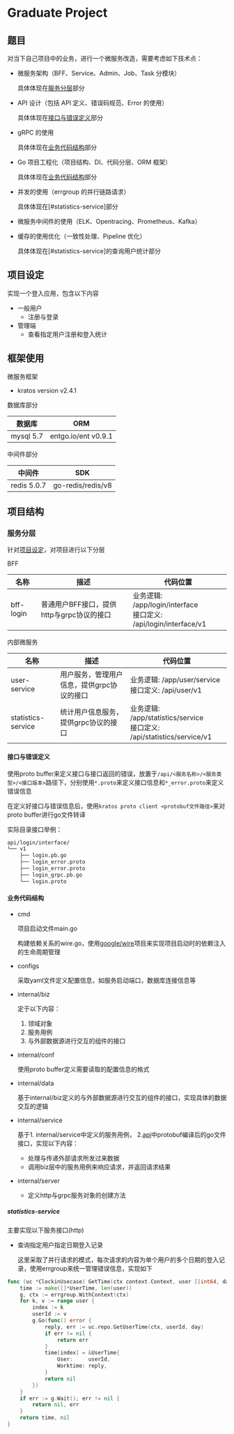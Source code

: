 # Graduate Project

## 题目

对当下自己项目中的业务，进行一个微服务改造，需要考虑如下技术点：

- 微服务架构（BFF、Service、Admin、Job、Task 分模块）

  具体体现在[服务分层](#服务分层)部分

- API 设计（包括 API 定义、错误码规范、Error 的使用）

  具体体现在[接口与错误定义](#接口与错误定义)部分

- gRPC 的使用

  具体体现在[业务代码结构](#业务代码结构)部分

- Go 项目工程化（项目结构、DI、代码分层、ORM 框架）

  具体体现在[业务代码结构](#业务代码结构)部分

- 并发的使用（errgroup 的并行链路请求）

  具体体现在[#statistics-service]部分

- 微服务中间件的使用（ELK、Opentracing、Prometheus、Kafka）
    <br>

- 缓存的使用优化（一致性处理、Pipeline 优化）

  具体体现在[#statistics-service]的查询用户统计部分

## 项目设定

实现一个登入应用，包含以下内容
* 一般用户
  * 注册与登录
* 管理端
  * 查看指定用户注册和登入统计




## 框架使用

微服务框架

* kratos version v2.4.1

数据库部分

| 数据库    | ORM                 |
| --------- | ------------------- |
| mysql 5.7 | entgo.io/ent v0.9.1 |

中间件部分

| 中间件       | SDK                       |
| ------------ | ------------------------- |
| redis 5.0.7  | go-redis/redis/v8 |



## 项目结构

### 服务分层

针对[项目设定](#项目设定)，对项目进行以下分层

BFF

| 名称              | 描述                                        | 代码位置                                                     |
| ----------------- | ------------------------------------------- | ------------------------------------------------------------ |
| bff-login | 普通用户BFF接口，提供http与grpc协议的接口   | 业务逻辑: /app/login/interface<br>接口定义: /api/login/interface/v1 |



内部微服务

| 名称             | 描述                                                         | 代码位置                                                     |
| ---------------- | ------------------------------------------------------------ | ------------------------------------------------------------ |
| user-service     | 用户服务，管理用户信息，提供grpc协议的接口                   | 业务逻辑: /app/user/service<br/>接口定义: /api/user/v1       |
| statistics-service | 统计用户信息服务，提供grpc协议的接口 | 业务逻辑: /app/statistics/service<br/>接口定义: /api/statistics/service/v1 |



#### 接口与错误定义

使用proto buffer来定义接口与接口返回的错误，放置于`/api/<服务名称>/<服务类型>/<接口版本>`路径下，分别使用`*.proto`来定义接口信息和`*_error.proto`来定义错误信息

在定义好接口与错误信息后，使用`kratos proto client <protobuf文件路径>`来对proto buffer进行go文件转译

实际目录接口举例：

```bash
api/login/interface/
└── v1
    ├── login.pb.go
    ├── login_error.proto
    ├── login_error.proto
    ├── login_grpc.pb.go
    └── login.proto
```



#### 业务代码结构


* cmd

  项目启动文件main.go

  构建依赖关系的wire.go，使用[google/wire](https://github.com/google/wire)项目来实现项目启动时的依赖注入的生命周期管理

* configs

  采取yaml文件定义配置信息，如服务启动端口，数据库连接信息等

* internal/biz

  定于以下内容：

  1. 领域对象
  2. 服务用例
  3. 与外部数据源进行交互的组件的接口

* internal/conf

  使用proto buffer定义需要读取的配置信息的格式

* internal/data

  基于internal/biz定义的与外部数据源进行交互的组件的接口，实现具体的数据交互的逻辑

* internal/service

  基于1. internal/service中定义的服务用例， 2.[api](#接口与错误定义)中protobuf编译后的go文件接口，实现以下内容：

  * 处理与传递外部请求所发过来数据
  * 调用biz层中的服务用例来响应请求，并返回请求结果

* internal/server

  * 定义http与grpc服务对象的创建方法


##### statistics-service

主要实现以下服务接口(http)

* 查询指定用户指定日期登入记录

  这里采取了并行请求的模式，每次请求的内容为单个用户的多个日期的登入记录，使用errgroup来统一管理错误信息，实现如下

```go
func (uc *ClockinUsecase) GetTime(ctx context.Context, user []int64, day []int64) ([]*UserTime, error) {
    time := make([]*UserTime, len(user))
	g, ctx := errgroup.WithContext(ctx)
	for k, v := range user {
		index := k
		userId := v
		g.Go(func() error {
			reply, err := uc.repo.GetUserTime(ctx, userId, day)
			if err != nil {
				return err
			}
			time[index] = &UserTime{
				User:     userId,
				Worktime: reply,
			}
			return nil
		})
	}
	if err := g.Wait(); err != nil {
		return nil, err
	}
	return time, nil
}
```






